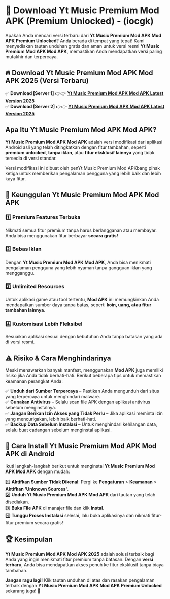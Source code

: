 

# 🎯 Download Yt Music Premium Mod APK (Premium Unlocked) -  (iocgk) 

Apakah Anda mencari versi terbaru dari **Yt Music Premium Mod APK Mod APK Premium Unlocked**? Anda berada di tempat yang tepat! Kami menyediakan tautan unduhan gratis dan aman untuk versi resmi **Yt Music Premium Mod APK Mod APK**, memastikan Anda mendapatkan versi paling mutakhir dan terpercaya.

## 🔥 Download Yt Music Premium Mod APK Mod APK 2025 (Versi Terbaru)

✅ **Download [Server 1]** 👉👉 [**Yt Music Premium Mod APK Mod APK Latest Version 2025**](https://apkcomod.com?title=Yt_Music_Premium_Mod_APK)  
✅ **Download [Server 2]** 👉👉 [**Yt Music Premium Mod APK Mod APK Latest Version 2025**](https://apkcomod.com?title=Yt_Music_Premium_Mod_APK)  

## Apa Itu Yt Music Premium Mod APK Mod APK?

**Yt Music Premium Mod APK Mod APK** adalah versi modifikasi dari aplikasi Android asli yang telah ditingkatkan dengan fitur tambahan, seperti **premium unlocked**, **tanpa iklan**, atau **fitur eksklusif lainnya** yang tidak tersedia di versi standar.

Versi modifikasi ini dibuat oleh penYt Music Premium Mod APKbang pihak ketiga untuk memberikan pengalaman pengguna yang lebih baik dan lebih kaya fitur.

## 🎯 Keunggulan Yt Music Premium Mod APK Mod APK

### 1️⃣ Premium Features Terbuka
Nikmati semua fitur premium tanpa harus berlangganan atau membayar. Anda bisa menggunakan fitur berbayar **secara gratis!**

### 2️⃣ Bebas Iklan
Dengan **Yt Music Premium Mod APK Mod APK**, Anda bisa menikmati pengalaman pengguna yang lebih nyaman tanpa gangguan iklan yang mengganggu.

### 3️⃣ Unlimited Resources
Untuk aplikasi game atau tool tertentu, **Mod APK** ini memungkinkan Anda mendapatkan sumber daya tanpa batas, seperti **koin, uang, atau fitur tambahan lainnya**.

### 4️⃣ Kustomisasi Lebih Fleksibel
Sesuaikan aplikasi sesuai dengan kebutuhan Anda tanpa batasan yang ada di versi resmi.

## ⚠️ Risiko & Cara Menghindarinya

Meski menawarkan banyak manfaat, menggunakan **Mod APK** juga memiliki risiko jika Anda tidak berhati-hati. Berikut beberapa tips untuk memastikan keamanan perangkat Anda:

✅ **Unduh dari Sumber Terpercaya** – Pastikan Anda mengunduh dari situs yang terpercaya untuk menghindari malware.  
✅ **Gunakan Antivirus** – Selalu scan file APK dengan aplikasi antivirus sebelum menginstalnya.  
✅ **Jangan Berikan Izin Akses yang Tidak Perlu** – Jika aplikasi meminta izin yang mencurigakan, lebih baik berhati-hati.  
✅ **Backup Data Sebelum Instalasi** – Untuk menghindari kehilangan data, selalu buat cadangan sebelum menginstal aplikasi.

## 📌 Cara Install Yt Music Premium Mod APK Mod APK di Android

Ikuti langkah-langkah berikut untuk menginstal **Yt Music Premium Mod APK Mod APK** dengan mudah:

1️⃣ **Aktifkan Sumber Tidak Dikenal**: Pergi ke **Pengaturan** > **Keamanan** > **Aktifkan 'Unknown Sources'**.  
2️⃣ **Unduh Yt Music Premium Mod APK Mod APK** dari tautan yang telah disediakan.  
3️⃣ **Buka File APK** di manajer file dan klik **Instal**.  
4️⃣ **Tunggu Proses Instalasi** selesai, lalu buka aplikasinya dan nikmati fitur-fitur premium secara gratis!

## 🏆 Kesimpulan

**Yt Music Premium Mod APK Mod APK 2025** adalah solusi terbaik bagi Anda yang ingin menikmati fitur premium tanpa batasan. Dengan **versi terbaru**, Anda bisa mendapatkan akses penuh ke fitur eksklusif tanpa biaya tambahan.

**Jangan ragu lagi!** Klik tautan unduhan di atas dan rasakan pengalaman terbaik dengan **Yt Music Premium Mod APK Mod APK Premium Unlocked** sekarang juga! 🚀

